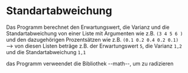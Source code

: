 # Standartabweichung

Das Programm berechnet den Erwartungswert, die Varianz und die Standartabweichung von einer Liste mit Argumenten wie z.B. ```(3 4 5 6 )``` und den dazugehörigen Prozentsätzen wie z.B. ```(0.1 0.2 0.4 0.2 0.1)``` <br/>
--> von diesen Listen beträge z.B. der Erwartungswert ```5```, die Varianz ```1,2``` und die Standartabweichung ```1,1```

das Programm verweendet die Bibliothek --math--, um zu radizieren
